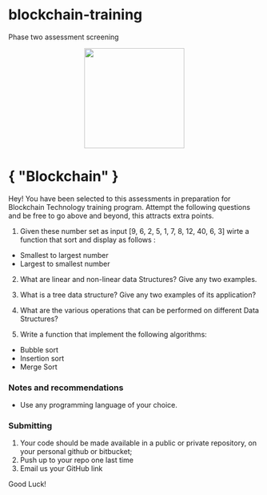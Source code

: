 # blockchain-training
Phase two assessment screening

<p align="center">
  <img src="https://static.wixstatic.com/media/3ba736_be1f7ac0f8bf4e049a5fb6616b18d827~mv2_d_1937_1405_s_2.png/v1/fill/w_220,h_140,al_c,q_85,usm_0.66_1.00_0.01/Regov%20Technologies%202%20PNG_edited.webp" width="200">
</p>

# { "Blockchain" }

Hey! You have been selected to this assessments in preparation for Blockchain Technology training program. Attempt the following questions and be free to go above and beyond, this attracts extra points.

1. Given these number set as input [9, 6, 2, 5, 1, 7, 8, 12, 40, 6, 3] wirte a function that sort and display as follows :
 - Smallest to largest number
 - Largest to smallest number

2. What are linear and non-linear data Structures? Give any two examples.

3. What is a tree data structure? Give any two examples of its application?

4. What are the various operations that can be performed on different Data Structures? 

5. Write a function that implement the following algorithms:
 - Bubble sort
 - Insertion sort
 - Merge Sort
### Notes and recommendations

- Use any programming language of your choice.


### Submitting

1. Your code should be made available in a public or private repository, on your personal github or bitbucket;
2. Push up to your repo one last time
3. Email us your GitHub link


Good Luck!
